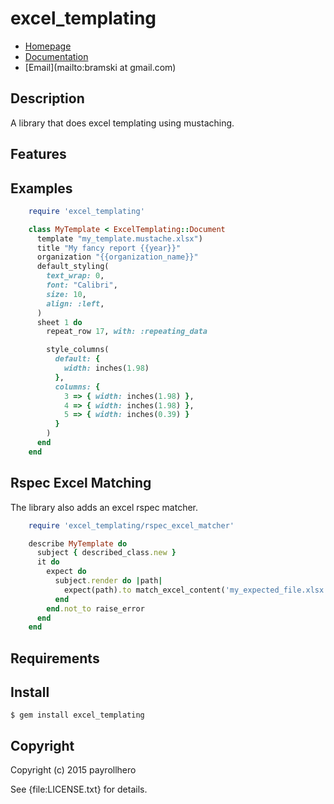 # excel_templating

* [Homepage](https://rubygems.org/gems/excel_templating)
* [Documentation](http://rubydoc.info/gems/excel_templating/frames)
* [Email](mailto:bramski at gmail.com)

## Description

A library that does excel templating using mustaching.

## Features

## Examples
```ruby
    require 'excel_templating'

    class MyTemplate < ExcelTemplating::Document
      template "my_template.mustache.xlsx")
      title "My fancy report {{year}}"
      organization "{{organization_name}}"
      default_styling(
        text_wrap: 0,
        font: "Calibri",
        size: 10,
        align: :left,
      )
      sheet 1 do
        repeat_row 17, with: :repeating_data

        style_columns(
          default: {
            width: inches(1.98)
          },
          columns: {
            3 => { width: inches(1.98) },
            4 => { width: inches(1.98) },
            5 => { width: inches(0.39) }
          }
        )
      end
    end
```

## Rspec Excel Matching
The library also adds an excel rspec matcher.
```ruby
    require 'excel_templating/rspec_excel_matcher'

    describe MyTemplate do
      subject { described_class.new }
      it do
        expect do
          subject.render do |path|
            expect(path).to match_excel_content('my_expected_file.xlsx')
          end
        end.not_to raise_error
      end
    end
```

## Requirements

## Install

    $ gem install excel_templating

## Copyright

Copyright (c) 2015 payrollhero

See {file:LICENSE.txt} for details.
